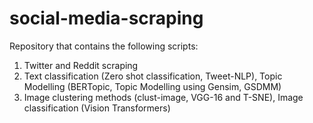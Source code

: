 # social-media-scraping
Repository that contains the following scripts: 
1. Twitter and Reddit scraping
2. Text classification (Zero shot classification, Tweet-NLP), Topic Modelling (BERTopic, Topic Modelling using Gensim, GSDMM)
3. Image clustering methods (clust-image, VGG-16 and T-SNE), Image classification (Vision Transformers)
